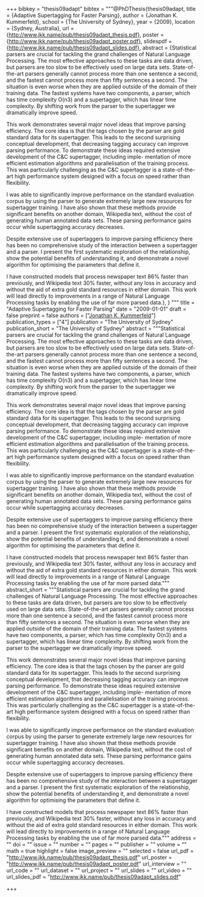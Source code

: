 +++
bibkey = "thesis09adapt"
bibtex = """@PhDThesis{thesis09adapt,
  title     = {Adaptive Supertagging for Faster Parsing},
  author    = {Jonathan K. Kummerfeld},
  school    = {The University of Sydney},
  year      = {2009},
  location  = {Sydney, Australia},
  url       = {http://www.jkk.name/pub/thesis09adapt_thesis.pdf},
  poster    = {http://www.jkk.name/pub/thesis09adapt_poster.pdf},
  slidespdf = {http://www.jkk.name/pub/thesis09adapt_slides.pdf},
  abstract  = {Statistical parsers are crucial for tackling the grand challenges of Natural Language Processing. The most effective approaches to these tasks are data driven, but parsers are too slow to be effectively used on large data sets. State-of-the-art parsers generally cannot process more than one sentence a second, and the fastest cannot process more than fifty sentences a second. The situation is even worse when they are applied outside of the domain of their training data. The fastest systems have two components, a parser, which has time complexity O(n3) and a supertagger, which has linear time complexity. By shifting work from the parser to the supertagger we dramatically improve speed.

  This work demonstrates several major novel ideas that improve parsing efficiency. The core idea is that the tags chosen by the parser are gold standard data for its supertagger. This leads to the second surprising conceptual development, that decreasing tagging accuracy can improve parsing performance. To demonstrate these ideas required extensive development of the C&C supertagger, including imple- mentation of more efficient estimation algorithms and parallelisation of the training process. This was particularly challenging as the C&C supertagger is a state-of-the-art high performance system designed with a focus on speed rather than flexibility.

  I was able to significantly improve performance on the standard evaluation corpus by using the parser to generate extremely large new resources for supertagger training. I have also shown that these methods provide significant benefits on another domain, Wikipedia text, without the cost of generating human annotated data sets. These parsing performance gains occur while supertagging accuracy decreases.

  Despite extensive use of supertaggers to improve parsing efficiency there has been no comprehensive study of the interaction between a supertagger and a parser. I present the first systematic exploration of the relationship, show the potential benefits of understanding it, and demonstrate a novel algorithm for optimising the parameters that define it.

  I have constructed models that process newspaper text 86% faster than previously, and Wikipedia text 30% faster, without any loss in accuracy and without the aid of extra gold standard resources in either domain. This work will lead directly to improvements in a range of Natural Language Processing tasks by enabling the use of far more parsed data.},
}
"""
title = "Adaptive Supertagging for Faster Parsing"
date = "2009-01-01"
draft = false
preprint = false
authors = ["<span style='text-decoration:underline;'>Jonathan K. Kummerfeld</span>"]
publication_types = ["4"]
publication = "The University of Sydney"
publication_short = "The University of Sydney"
abstract = """Statistical parsers are crucial for tackling the grand challenges of Natural Language Processing. The most effective approaches to these tasks are data driven, but parsers are too slow to be effectively used on large data sets. State-of-the-art parsers generally cannot process more than one sentence a second, and the fastest cannot process more than fifty sentences a second. The situation is even worse when they are applied outside of the domain of their training data. The fastest systems have two components, a parser, which has time complexity O(n3) and a supertagger, which has linear time complexity. By shifting work from the parser to the supertagger we dramatically improve speed.

This work demonstrates several major novel ideas that improve parsing efficiency. The core idea is that the tags chosen by the parser are gold standard data for its supertagger. This leads to the second surprising conceptual development, that decreasing tagging accuracy can improve parsing performance. To demonstrate these ideas required extensive development of the C&C supertagger, including imple- mentation of more efficient estimation algorithms and parallelisation of the training process. This was particularly challenging as the C&C supertagger is a state-of-the-art high performance system designed with a focus on speed rather than flexibility.

I was able to significantly improve performance on the standard evaluation corpus by using the parser to generate extremely large new resources for supertagger training. I have also shown that these methods provide significant benefits on another domain, Wikipedia text, without the cost of generating human annotated data sets. These parsing performance gains occur while supertagging accuracy decreases.

Despite extensive use of supertaggers to improve parsing efficiency there has been no comprehensive study of the interaction between a supertagger and a parser. I present the first systematic exploration of the relationship, show the potential benefits of understanding it, and demonstrate a novel algorithm for optimising the parameters that define it.

I have constructed models that process newspaper text 86% faster than previously, and Wikipedia text 30% faster, without any loss in accuracy and without the aid of extra gold standard resources in either domain. This work will lead directly to improvements in a range of Natural Language Processing tasks by enabling the use of far more parsed data."""
abstract_short = """Statistical parsers are crucial for tackling the grand challenges of Natural Language Processing. The most effective approaches to these tasks are data driven, but parsers are too slow to be effectively used on large data sets. State-of-the-art parsers generally cannot process more than one sentence a second, and the fastest cannot process more than fifty sentences a second. The situation is even worse when they are applied outside of the domain of their training data. The fastest systems have two components, a parser, which has time complexity O(n3) and a supertagger, which has linear time complexity. By shifting work from the parser to the supertagger we dramatically improve speed.

This work demonstrates several major novel ideas that improve parsing efficiency. The core idea is that the tags chosen by the parser are gold standard data for its supertagger. This leads to the second surprising conceptual development, that decreasing tagging accuracy can improve parsing performance. To demonstrate these ideas required extensive development of the C&C supertagger, including imple- mentation of more efficient estimation algorithms and parallelisation of the training process. This was particularly challenging as the C&C supertagger is a state-of-the-art high performance system designed with a focus on speed rather than flexibility.

I was able to significantly improve performance on the standard evaluation corpus by using the parser to generate extremely large new resources for supertagger training. I have also shown that these methods provide significant benefits on another domain, Wikipedia text, without the cost of generating human annotated data sets. These parsing performance gains occur while supertagging accuracy decreases.

Despite extensive use of supertaggers to improve parsing efficiency there has been no comprehensive study of the interaction between a supertagger and a parser. I present the first systematic exploration of the relationship, show the potential benefits of understanding it, and demonstrate a novel algorithm for optimising the parameters that define it.

I have constructed models that process newspaper text 86% faster than previously, and Wikipedia text 30% faster, without any loss in accuracy and without the aid of extra gold standard resources in either domain. This work will lead directly to improvements in a range of Natural Language Processing tasks by enabling the use of far more parsed data."""
address = ""
doi = ""
issue = ""
number = ""
pages = ""
publisher = ""
volume = ""
math = true
highlight = false
image_preview = ""
selected = false
url_pdf = "http://www.jkk.name/pub/thesis09adapt_thesis.pdf"
url_poster = "http://www.jkk.name/pub/thesis09adapt_poster.pdf"
url_interview = ""
url_code = ""
url_dataset = ""
url_project = ""
url_slides = ""
url_video = ""
url_slides_pdf = "http://www.jkk.name/pub/thesis09adapt_slides.pdf"



+++